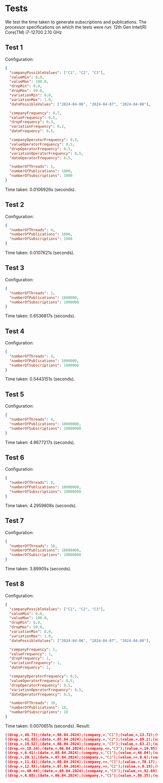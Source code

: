 # Tests

We test the time taken to generate subscriptions and publications.
The processor specifications on which the tests were run:
12th Gen Intel(R) Core(TM) i7-12700 2.10 GHz

## Test 1

Configuration:

```json
{
  "companyPossibleValues": ["C1", "C2", "C3"],
  "valueMin": 0.0,
  "valueMax": 100.0,
  "dropMin": 0.0,
  "dropMax": 50.0,
  "variationMin": 0.0,
  "variationMax": 1.0,
  "datePossibleValues": ["2024-04-06", "2024-04-07", "2024-04-08"],

  "companyFrequency": 0.7,
  "valueFrequency": 0.5,
  "dropFrequency": 0.3,
  "variationFrequency": 0.2,
  "dateFrequency": 0.5,

  "companyOperatorFrequency": 0.5,
  "valueOperatorFrequency": 0.5,
  "dropOperatorFrequency": 0.5,
  "variationOperatorFrequency": 0.5,
  "dateOperatorFrequency": 0.5,

  "numberOfThreads": 1,
  "numberOfPublications": 1000,
  "numberOfSubscriptions": 1000
}
```

Time taken: 0.0106926s (seconds).

## Test 2

Configuration:

```json
{
  "numberOfThreads": 4,
  "numberOfPublications": 1000,
  "numberOfSubscriptions": 1000
}
```

Time taken: 0.0107621s (seconds).

## Test 3

Configuration:

```json
{
  "numberOfThreads": 1,
  "numberOfPublications": 1000000,
  "numberOfSubscriptions": 1000000
}
```

Time taken: 0.6536817s (seconds).

## Test 4

Configuration:

```json
{
  "numberOfThreads": 4,
  "numberOfPublications": 1000000,
  "numberOfSubscriptions": 1000000
}
```

Time taken: 0.5443151s (seconds).

## Test 5

Configuration:

```json
{
  "numberOfThreads": 4,
  "numberOfPublications": 10000000,
  "numberOfSubscriptions": 10000000
}
```

Time taken: 4.9677217s (seconds).

## Test 6

Configuration:

```json
{
  "numberOfThreads": 8,
  "numberOfPublications": 10000000,
  "numberOfSubscriptions": 10000000
}
```

Time taken: 4.2959808s (seconds).

## Test 7

Configuration:

```json
{
  "numberOfThreads": 16,
  "numberOfPublications": 10000000,
  "numberOfSubscriptions": 10000000
}
```

Time taken: 3.89905s (seconds).

## Test 8

Configuration:

```json
{
  "companyPossibleValues": ["C1", "C2", "C3"],
  "valueMin": 0.0,
  "valueMax": 100.0,
  "dropMin": 0.0,
  "dropMax": 50.0,
  "variationMin": 0.0,
  "variationMax": 1.0,
  "datePossibleValues": ["2024-04-06", "2024-04-07", "2024-04-08"],

  "companyFrequency": 1,
  "valueFrequency": 1,
  "dropFrequency": 1,
  "variationFrequency": 1,
  "dateFrequency": 1,

  "companyOperatorFrequency": 0.5,
  "valueOperatorFrequency": 0.5,
  "dropOperatorFrequency": 0.5,
  "variationOperatorFrequency": 0.5,
  "dateOperatorFrequency": 0.5,

  "numberOfThreads": 20,
  "numberOfPublications": 10,
  "numberOfSubscriptions": 10
}
```

Time taken: 0.0070651s (seconds).
Result:

```json
{(drop,>,48.73);(date,=,08.04.2024);(company,=,"C1");(value,=,13.72);(variation,>,0.88)}
{(drop,=,41.83);(date,<,07.04.2024);(company,=,"C2");(value,=,69.2);(variation,<,0.32)}
{(drop,<,19.52);(date,=,06.04.2024);(company,=,"C3");(value,=,63.2);(variation,=,0.55)}
{(drop,<=,18.24);(date,=,06.04.2024);(company,<=,"C3");(value,=,19.95);(variation,=,0.65)}
{(drop,<,6.41);(date,=,08.04.2024);(company,<,"C1");(value,=,46.04);(variation,=,0.54)}
{(drop,=,20.1);(date,=,07.04.2024);(company,=,"C1");(value,>=,0.6);(variation,>=,0.55)}
{(drop,=,11.41);(date,=,08.04.2024);(company,>=,"C2");(value,<,70.17);(variation,=,0.88)}
{(drop,=,12.95);(date,>,07.04.2024);(company,>=,"C2");(value,=,0.19);(variation,=,0.62)}
{(drop,<=,40.04);(date,=,08.04.2024);(company,=,"C3");(value,>=,92.69);(variation,>,0.74)}
{(drop,=,6.08);(date,=,06.04.2024);(company,>,"C1");(value,=,86.35);(variation,<,0.51)}
```
